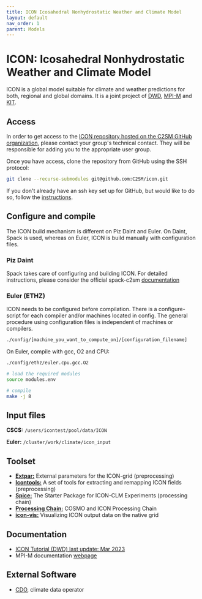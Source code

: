 ```yaml
---
title: ICON Icosahedral Nonhydrostatic Weather and Climate Model
layout: default
nav_order: 1
parent: Models
---
```



# ICON: Icosahedral Nonhydrostatic Weather and Climate Model
ICON is a global model suitable for climate and weather predictions for both, regional and global domains.
It is a joint project of [DWD](https://www.dwd.de/DE/Home/home_node.html), [MPI-M](https://mpimet.mpg.de/startseite) and [KIT](https://www.kit.edu/).

## Access
In order to get access to the [ICON repository hosted on the C2SM GitHub organization](https://github.com/C2SM/icon), please contact your group's technical contact. They will be responsible for adding you to the appropriate user group. 

 Once you have access, clone the repository from GitHub using the SSH protocol:

  ```bash
  git clone --recurse-submodules git@github.com:C2SM/icon.git
  ```
  If you don't already have an ssh key set up for GitHub, but would like to do so, follow the [instructions](https://docs.github.com/en/authentication/connecting-to-github-with-ssh/generating-a-new-ssh-key-and-adding-it-to-the-ssh-agent).
    
## Configure and compile
The ICON build mechanism is different on Piz Daint and Euler. On Daint, Spack is used, whereas on Euler, ICON is build manually with configuration files. 

### Piz Daint
Spack takes care of configuring and building ICON. For detailed instructions, please consider the official spack-c2sm [documentation](https://c2sm.github.io/spack-c2sm/latest/QuickStart.html#icon)

### Euler (ETHZ)

ICON needs to be configured before compilation. There is a configure-script for each compiler and/or machines located in config. The general procedure using configuration files is independent of machines or compilers.

```bash
./config/[machine_you_want_to_compute_on]/[configuration_filename]
```
On Euler, compile with gcc, O2 and CPU:

```bash
./config/ethz/euler.cpu.gcc.O2

# load the required modules
source modules.env

# compile
make -j 8
``` 
## Input files

**CSCS:** ```/users/icontest/pool/data/ICON```

**Euler:** ```/cluster/work/climate/icon_input```


## Toolset
   * **[Extpar:](https://c2sm.github.io/tools/extpar.html)** External parameters for the ICON-grid (preprocessing)
   * [**Icontools:**](https://c2sm.github.io/tools/icontools.html) A set of tools for extracting and remapping ICON fields (preprocessing)
   * [**Spice:**](https://c2sm.github.io/tools/spice.html) The Starter Package for ICON-CLM Experiments (processing chain)
   * [**Processing Chain:**](https://github.com/C2SM/processing-chain) COSMO and ICON Processing Chain 
   * [**icon-vis:**](https://github.com/C2SM/icon-vis) Visualizing ICON output data on the native grid

## Documentation
   * [ICON Tutorial (DWD) last update: Mar 2023](https://www.dwd.de/EN/ourservices/nwv_icon_tutorial/nwv_icon_tutorial_en.html)
   * MPI-M documentation [webpage](https://code.mpimet.mpg.de/projects/iconpublic/wiki/Documentation)
     
## External Software
   * [CDO](https://code.zmaw.de/projects/cdo), climate data operator
